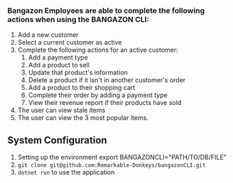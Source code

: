 ### Bangazon Employees are able to complete the following actions when using the BANGAZON CLI:
1. Add a new customer
2. Select a current customer as active
3. Complete the following actions for an active customer:
    1. Add a payment type
    2. Add a product to sell
    3. Update that product's information
    4. Delete a product if it isn't in another customer's order
    5. Add a product to their shopping cart
    6. Complete their order by adding a payment type
    7. View their revenue report if their products have sold
4. The user can view stale items
5. The user can view the 3 most popular items.

## System Configuration
1. Setting up the environment export BANGAZONCLI="PATH/TO/DB/FILE"
2. `git clone git@github.com:Remarkable-Donkeys/bangazonCLI.git`
3. `dotnet run` to use the application
